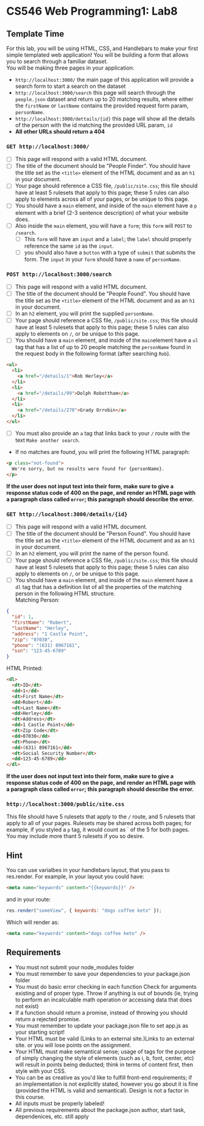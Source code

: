 # CS546 Web Programming1: Lab8

## Template Time

For this lab, you will be using HTML, CSS, and Handlebars to make your first simple templated web application! You will be building a form that allows you to search through a familiar dataset.  
You will be making three pages in your application:

- `http://localhost:3000/` the main page of this application will provide a search form to start a search on the dataset
- `http://localhost:3000/search` this page will search through the `people.json` dataset and return up to 20 matching results, where either the `firstName` or `lastName` contains the provided request form param, `personName`.
- `http://localhost:3000/dettails/{id}` this page will show all the details of the person with the id matching the provided URL param, `id`
- **All other URLs should return a 404**

### `GET http://localhost:3000/`

- [ ] This page will respond with a valid HTML document.
- [ ] The title of the document should be "People Finder". You should have the title set as the `<title>` element of the HTML document and as an `h1` in your document.
- [ ] Your page should reference a CSS file, `/public/site.css`; this file should have at least 5 rulesets that apply to this page; these 5 rules can also apply to elements across all of your pages, or be unique to this page.
- [ ] You should have a `main` element, and inside of the `main` element have a `p` element with a brief (2-3 sentence description) of what your website does.
- [ ] Also inside the `main` element, you will have a `form`; this `form` will `POST` to `/search`.
  - [ ] This `form` will have an `input` and a `label`; the `label` should properly reference the same `id` as the `input`.
  - [ ] you should also have a `button` with a type of `submit` that submits the form. The `input` in your `form` should have a `name` of `personName`.

### `POST http://localhost:3000/search`

- [ ] This page will respond with a valid HTML document.
- [ ] The title of the document should be "People Found". You should have the title set as the `<title>` element of the HTML document and as an `h1` in your document.
- [ ] In an `h2` element, you will print the supplied `personName`.
- [ ] Your page should reference a CSS file, `/public/site.css`; this file should have at least 5 rulesets that apply to this page; these 5 rules can also apply to elements on `/`, or be unique to this page.
- [ ] You should have a `main` element, and inside of the `main`element have a `ul` tag that has a list of up to 20 people matching the `personName` found in the request body in the following format (after searching `Rob`).

```html
<ul>
  <li>
    <a href="/details/1">Rob Herley</a>
  </li>
  <li>
    <a href="/details/99">Dolph Robottham</a>
  </li>
  <li>
    <a href="/details/270">Grady Orrobin</a>
  </li>
</ul>
```

- [ ] You must also provide an `a` tag that links back to your `/` route with the text `Make another search`.
- If no matches are found, you will print the following HTML paragraph:

```html
<p class="not-found">
  We're sorry, but no results were found for {personName}.
</p>
```

**If the user does not input text into their form, make sure to give a response status code of 400 on the page, and render an HTML page with a paragraph class called `error`; this paragraph should describe the error.**

### `GET http://localhost:3000/details/{id}`

- [ ] This page will respond with a valid HTML document.
- [ ] The title of the document should be "Person Found". You should have the title set as the `<title>` element of the HTML document and as an `h1` in your document.
- [ ] In an `h2` element, you will print the name of the person found.
- [ ] Your page should reference a CSS file, `/public/site.css`; this file should have at least 5 rulesets that apply to this page; these 5 rules can also apply to elements on `/`, or be unique to this page.
- [ ] You should have a `main` element, and inside of the `main` element have a `dl` tag that has a definition list of all the properties of the matching person in the following HTML structure.  
       Matching Person:

```json
{
  "id": 1,
  "firstName": "Robert",
  "lastName": "Herley",
  "address": "1 Castle Point",
  "zip": "07030",
  "phone": "(631) 8967161",
  "ssn": "123-45-6789"
}
```

HTML Printed:

```html
<dl>
  <dt>ID</dt>
  <dd>1</dd>
  <dt>First Name</dt>
  <dd>Robert</dd>
  <dt>Last Name</dt>
  <dd>Herley</dd>
  <dt>Address</dt>
  <dd>1 Castle Point</dd>
  <dt>Zip Code</dt>
  <dd>07030</dd>
  <dt>Phone</dt>
  <dd>(631) 8967161</dd>
  <dt>Social Security Number</dt>
  <dd>123-45-6789</dd>
</dl>
```

**If the user does not input text into their form, make sure to give a response status code of 400 on the page, and render an HTML page with a paragraph class called `error`; this paragraph should describe the error.**

### `http://localhost:3000/public/site.css`

This file should have 5 rulesets that apply to the `/` route, and 5 rulesets that apply to all of your pages. Rulesets may be shared across both pages; for example, if you styled a `p` tag, it would count as ` of the 5 for both pages. You may include more thant 5 rulesets if you so desire.

## Hint

You can use varialbes in your handlebars layout, that you pass to res.render. For example, in your layout you could have:

```html
<meta name="keywords" content="{{keywords}}" />
```

and in your route:

```js
res.render("someView", { keywords: "dogs coffee keto" });
```

Which will render as:

```html
<meta name="keywords" content="dogs coffee keto" />
```

## Requirements

- You must not submit your node_modules folder
- You must remember to save your dependencies to your package.json folder
- You must do basic error checking in each function
  Check for arguments existing and of proper type.
  Throw if anything is out of bounds (ie, trying to perform an incalculable math operation or accessing data that does not exist)
- If a function should return a promise, instead of throwing you should return a rejected promise.
- You must remember to update your package.json file to set app.js as your starting script!
- Your HTML must be valid (Links to an external site.)Links to an external site. or you will lose points on the assignment.
- Your HTML must make semantical sense; usage of tags for the purpose of simply changing the style of elements (such as i, b, font, center, etc) will result in points being deducted; think in terms of content first, then style with your CSS.
- You can be as creative as you'd like to fulfill front-end requirements; if an implementation is not explicitly stated, however you go about it is fine (provided the HTML is valid and semantical). Design is not a factor in this course.
- All inputs must be properly labeled!
- All previous requirements about the package.json author, start task, dependenices, etc. still apply
